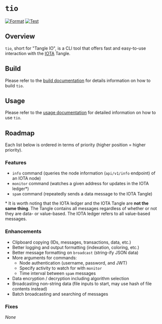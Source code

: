 # `tio`
[![Format](https://github.com/maxwellmattryan/tio/actions/workflows/ci.format.yml/badge.svg?branch=develop&event=push)](https://github.com/maxwellmattryan/tio/actions/workflows/ci.format.yml)
[![Test](https://github.com/maxwellmattryan/tio/actions/workflows/ci.test.yml/badge.svg?branch=develop&event=push)](https://github.com/maxwellmattryan/tio/actions/workflows/ci.test.yml)

## Overview
`tio`, short for "Tangle IO", is a CLI tool that offers fast and easy-to-use interaction with the [IOTA](https://iota.org) Tangle.

## Build
Please refer to the [build documentation](./docs/BUILD.md) for details information on how to build `tio`.

## Usage
Please refer to the [usage documentation](./docs/USAGE.md) for detailed information on how to use `tio`.

## Roadmap
Each list below is ordered in terms of priority (higher position = higher priority).

### Features
- `info` command (queries the node information (`api/v1/info` endpoint) of an IOTA node)
- `monitor` command (watches a given address for updates in the IOTA ledger*)
- `spam` command (repeatedly sends a data message to the IOTA Tangle)

\* It is worth noting that the IOTA ledger and the IOTA Tangle are __not the same thing__.
The Tangle contains all messages regardless of whether or not they are data- or value-based.
The IOTA ledger refers to all value-based messages.

### Enhancements
- Clipboard copying (IDs, messages, transactions, data, etc.)
- Better logging and output formatting (indexation, coloring, etc.)
- Better message formatting on `broadcast` (string-ify JSON data)
- More arguments for commands:
    - Node authentication (username, password, and JWT)
    - Specify activity to watch for with `monitor`
    - Time interval between `spam` messages
- Data encryption / decryption including algorithm selection
- Broadcasting non-string data (file inputs to start, may use hash of file contents instead)
- Batch broadcasting and searching of messages

### Fixes
_None_
